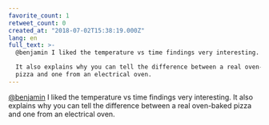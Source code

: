 ```yaml
---
favorite_count: 1
retweet_count: 0
created_at: "2018-07-02T15:38:19.000Z"
lang: en
full_text: >-
  @benjamin I liked the temperature vs time findings very interesting.

  It also explains why you can tell the difference between a real oven-baked
  pizza and one from an electrical oven.
---
```


[@benjamin](https://twitter.com/benjamin) I liked the temperature vs time
findings very interesting. It also explains why you can tell the difference
between a real oven-baked pizza and one from an electrical oven.

